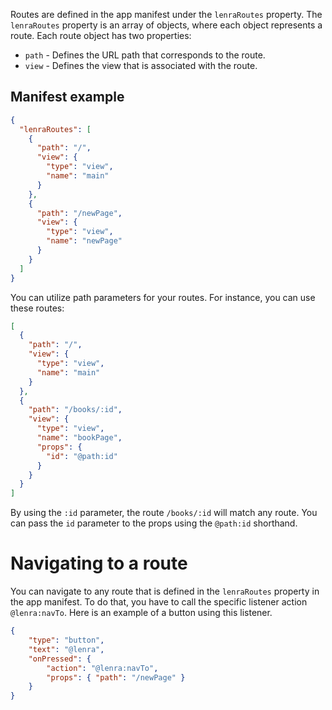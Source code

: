 Routes are defined in the app manifest under the `lenraRoutes` property. The `lenraRoutes` property is an array of objects, where each object represents a route. Each route object has two properties:

- `path` - Defines the URL path that corresponds to the route.
- `view` - Defines the view that is associated with the route.

## Manifest example

```json
{
  "lenraRoutes": [
    {
      "path": "/",
      "view": {
        "type": "view",
        "name": "main"
      }
    },
    {
      "path": "/newPage",
      "view": {
        "type": "view",
        "name": "newPage"
      }
    }
  ]
}
```

You can utilize path parameters for your routes. For instance, you can use these routes:

```json
[
  {
    "path": "/",
    "view": {
      "type": "view",
      "name": "main"
    }
  },
  {
    "path": "/books/:id",
    "view": {
      "type": "view",
      "name": "bookPage",
      "props": {
        "id": "@path:id"
      }
    }
  }
]
```

By using the `:id` parameter, the route `/books/:id` will match any route. You can pass the `id` parameter to the props using the `@path:id` shorthand.

# Navigating to a route

You can navigate to any route that is defined in the `lenraRoutes` property in the app manifest. To do that, you have to call the specific listener action `@lenra:navTo`. Here is an example of a button using this listener.

```json
{
    "type": "button",
    "text": "@lenra",
    "onPressed": {
        "action": "@lenra:navTo",
        "props": { "path": "/newPage" }
    }
}
```

